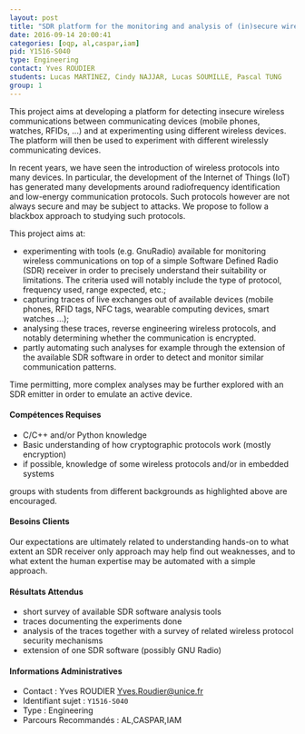 ```yaml
---
layout: post
title: "SDR platform for the monitoring and analysis of (in)secure wireless communications"
date: 2016-09-14 20:00:41
categories: [oqp, al,caspar,iam]
pid: Y1516-S040
type: Engineering
contact: Yves ROUDIER
students: Lucas MARTINEZ, Cindy NAJJAR, Lucas SOUMILLE, Pascal TUNG
group: 1
---
```

       
This project aims at developing a platform for detecting insecure wireless communications between communicating devices (mobile phones, watches, RFIDs, ...) and at experimenting using different wireless devices. The platform will then be used to experiment with different wirelessly communicating devices.

In recent years, we have seen the introduction of wireless protocols into many devices. In particular, the development of the Internet of Things (IoT) has generated many developments around radiofrequency identification and low-energy communication protocols. Such protocols however are not always secure and may be subject to attacks. We propose to follow a blackbox approach to studying such protocols.

This project aims at:
- experimenting with tools (e.g. GnuRadio) available for monitoring wireless communications on top of a simple Software Defined Radio (SDR) receiver in order to precisely understand their suitability or limitations. The criteria used will notably include the type of protocol, frequency used, range expected, etc.;
- capturing traces of live exchanges out of available devices (mobile phones, RFID tags, NFC tags, wearable computing devices, smart watches ...);
- analysing these traces, reverse engineering wireless protocols, and notably determining whether the communication is encrypted.
- partly automating such analyses for example through the extension of the available SDR software in order to detect and monitor similar communication patterns.

Time permitting, more complex analyses may be further explored with an SDR emitter in order to emulate an active device.

#### Compétences Requises
- C/C++ and/or Python knowledge
- Basic understanding of how cryptographic protocols work (mostly encryption)
- if possible, knowledge of some wireless protocols and/or in embedded systems

groups with students from different backgrounds as highlighted above are encouraged.


#### Besoins Clients
Our expectations are ultimately related to understanding hands-on to what extent an SDR receiver only approach may help find out weaknesses, and to what extent the human expertise may be automated with a simple approach.

#### Résultats Attendus
- short survey of available SDR software analysis tools
- traces documenting the experiments done
- analysis of the traces together with a survey of related wireless protocol security mechanisms
- extension of one SDR software (possibly GNU Radio)
     

#### Informations Administratives
  * Contact : Yves ROUDIER <Yves.Roudier@unice.fr>
  * Identifiant sujet : `Y1516-S040`
  * Type : Engineering
  * Parcours Recommandés : AL,CASPAR,IAM
     